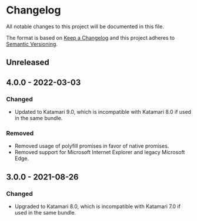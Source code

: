 # Changelog
All notable changes to this project will be documented in this file.

The format is based on [Keep a Changelog](http://keepachangelog.com/en/1.0.0/)
and this project adheres to [Semantic Versioning](http://semver.org/spec/v2.0.0.html).

## Unreleased

## 4.0.0 - 2022-03-03

### Changed
- Updated to Katamari 9.0, which is incompatible with Katamari 8.0 if used in the same bundle.

### Removed
- Removed usage of polyfill promises in favor of native promises.
- Removed support for Microsoft Internet Explorer and legacy Microsoft Edge.

## 3.0.0 - 2021-08-26

### Changed
- Upgraded to Katamari 8.0, which is incompatible with Katamari 7.0 if used in the same bundle.
